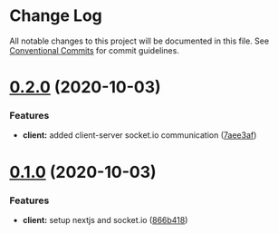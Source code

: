 # Change Log

All notable changes to this project will be documented in this file.
See [Conventional Commits](https://conventionalcommits.org) for commit guidelines.

# [0.2.0](https://github.com/benbousquet/bzc/compare/v0.1.0...v0.2.0) (2020-10-03)


### Features

* **client:** added client-server socket.io communication ([7aee3af](https://github.com/benbousquet/bzc/commit/7aee3af90e7fa0a2dcace6fd355d40299a4eea01))





# [0.1.0](https://github.com/benbousquet/bzc/compare/v0.0.1...v0.1.0) (2020-10-03)


### Features

* **client:** setup nextjs and socket.io ([866b418](https://github.com/benbousquet/bzc/commit/866b418b2bc1209df574d081c23f939f5dc1d3ee))
